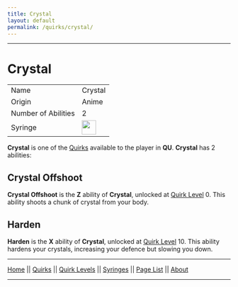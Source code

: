 ```yaml
---
title: Crystal
layout: default
permalink: /quirks/crystal/
---
```

---

# Crystal

| | |
| --- | --- |
| Name | Crystal |
| Origin | Anime |
| Number of Abilities | 2 |
| Syringe | <img src="https://raw.githubusercontent.com/quirks-unchained/wiki/main/docs/assets/SyringeCrystal.png" width="32"> |

> 

**Crystal** is one of the [Quirks](/wiki/quirks) available to the player in **QU**. **Crystal** has 2 abilities:

## Crystal Offshoot 
**Crystal Offshoot** is the **Z** ability of **Crystal**, unlocked at [Quirk Level](/wiki/quirk-levels) 0. This ability shoots a chunk of crystal from your body.

## Harden
**Harden** is the **X** ability of **Crystal**, unlocked at [Quirk Level](/wiki/quirk-levels) 10. This ability hardens your crystals, increasing your defence but slowing you down.

---
[Home](/wiki/index.html) || [Quirks](/wiki/quirks) || [Quirk Levels](/wiki/quirk-levels) || [Syringes](/wiki/syringes) || [Page List](/wiki/pages) || [About](/wiki/about)

---
